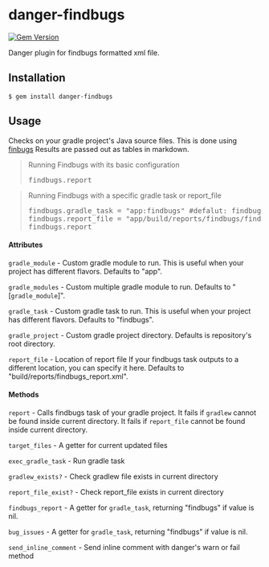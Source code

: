 # danger-findbugs
[![Gem Version](https://badge.fury.io/rb/danger-findbugs.svg)](https://badge.fury.io/rb/danger-findbugs)

Danger plugin for findbugs formatted xml file.

## Installation

    $ gem install danger-findbugs

## Usage
Checks on your gradle project's Java source files.
This is done using [finbugs](http://findbugs.sourceforge.net/)
Results are passed out as tables in markdown.

<blockquote>Running Findbugs with its basic configuration
  <pre>
findbugs.report</pre>
</blockquote>

<blockquote>Running Findbugs with a specific gradle task or report_file
  <pre>
findbugs.gradle_task = "app:findbugs" #defalut: findbugs
findbugs.report_file = "app/build/reports/findbugs/findbugs.xml"
findbugs.report</pre>
</blockquote>

#### Attributes

`gradle_module` - Custom gradle module to run.
This is useful when your project has different flavors.
Defaults to "app".

`gradle_modules` - Custom multiple gradle module to run.
Defaults to "[`gradle_module`]".

`gradle_task` - Custom gradle task to run.
This is useful when your project has different flavors.
Defaults to "findbugs".

`gradle_project` - Custom gradle project directory.
Defaults is repository's root directory.

`report_file` - Location of report file
If your findbugs task outputs to a different location, you can specify it here.
Defaults to "build/reports/findbugs_report.xml".

#### Methods

`report` - Calls findbugs task of your gradle project.
It fails if `gradlew` cannot be found inside current directory.
It fails if `report_file` cannot be found inside current directory.

`target_files` - A getter for current updated files

`exec_gradle_task` - Run gradle task

`gradlew_exists?` - Check gradlew file exists in current directory

`report_file_exist?` - Check report_file exists in current directory

`findbugs_report` - A getter for `gradle_task`, returning "findbugs" if value is nil.

`bug_issues` - A getter for `gradle_task`, returning "findbugs" if value is nil.

`send_inline_comment` - Send inline comment with danger's warn or fail method
